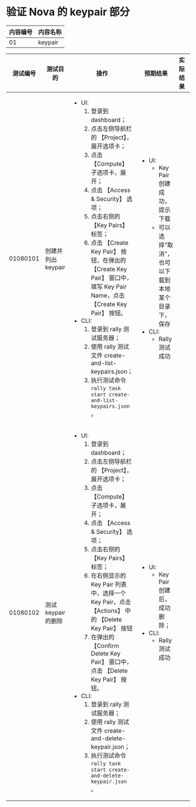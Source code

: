 # 验证 Nova 的 keypair 部分

|内容编号|内容名称|
|--------|--------|
|01|keypair|


|测试编号|测试目的|操作|预期结果|实际结果|备注|Rally/Tempest/None|
|--------|--------|----|--------|--------|----|------------------|
|01080101|创建并列出 keypair|<ul><li>UI:<ol><li>登录到 dashboard；</li><li>点击左侧导航栏的 【Project】，展开选项卡；</li><li>点击 【Compute】 子选项卡，展开；</li><li>点击 【Access & Security】 选项；</li><li>点击右侧的 【Key Pairs】 标签；</li><li>点击 【Create Key Pair】 按钮，在弹出的 【Create Key Pair】 窗口中，填写 Key Pair Name，点击 【Create Key Pair】 按钮。</li></ol></li><li>CLI:<ol><li>登录到 rally 测试服务器；</li><li>使用 rally 测试文件 create-and-list-keypairs.json；</li><li>执行测试命令 <code>rally task start create-and-list-keypairs.json</code> 。</li></ol></li></ul>|<ul><li>UI:<ul><li>Key Pair 创建成功，提示下载</li><li>可以选择"取消"，也可以下载到本地某个目录下，保存</li></ul></li><li>CLI:<ul><li>Rally 测试成功</li></ul></li></ul>|||Rally:</br>create-and-list-keypairs.json|
|01080102|测试 keypair 的删除|<ul><li>UI:<ol><li>登录到 dashboard；</li><li>点击左侧导航栏的 【Project】，展开选项卡；</li><li>点击 【Compute】 子选项卡，展开；</li><li>点击 【Access & Security】 选项；</li><li>点击右侧的 【Key Pairs】 标签；</li><li>在右侧显示的 Key Pair 列表中，选择一个 Key Pair，点击 【Actions】 中的 【Delete Key Pair】 按钮</li><li>在弹出的 【Confirm Delete Key Pair】 窗口中，点击 【Delete Key Pair】 按钮。</li></ol></li><li>CLI:<ol><li>登录到 rally 测试服务器；</li><li>使用 rally 测试文件 create-and-delete-keypair.json；</li><li>执行测试命令 <code>rally task start create-and-delete-keypair.json</code> 。</li></ol></li></ul>|<ul><li>UI:<ul><li>Key Pair 创建后，成功删除；</li></ul></li><li>CLI:<ul><li>Rally 测试成功</li></ul></li></ul>|||Rally:</br>create-and-delete-keypair.json|
